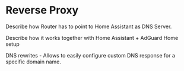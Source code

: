 # Reverse Proxy

Describe how Router has to point to Home Assistant as DNS Server.

Describe how it works together with Home Assistant + AdGuard Home setup

DNS rewrites - Allows to easily configure custom DNS response for a specific domain name.